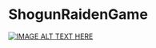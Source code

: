 # ShogunRaidenGame


[![IMAGE ALT TEXT HERE](https://img.youtube.com/vi/Zcd6iEEAzbE/0.jpg)](https://www.youtube.com/watch?v=Zcd6iEEAzbE)
